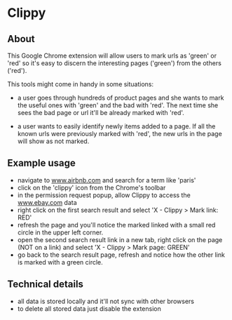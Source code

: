 # Clippy

## About
This Google Chrome extension will allow users to mark urls as 'green' or 'red' so it's easy to discern the interesting pages ('green') from the others ('red').

This tools might come in handy in some situations:
* a user goes through hundreds of product pages and she wants to mark the useful ones with 'green' and the bad with 'red'. The next time she sees the bad page or url it'll be already marked with 'red'.
- a user wants to easily identify newly items added to a page. If all the known urls were previously marked with 'red', the new urls in the page will show as not marked.

## Example usage
* navigate to www.airbnb.com and search for a term like 'paris'
* click on the 'clippy' icon from the Chrome's toolbar
* in the permission request popup, allow Clippy to access the www.ebay.com data
* right click on the first search result and select 'X - Clippy > Mark link: RED'
* refresh the page and you'll notice the marked linked with a small red circle in the upper left corner.
* open the second search result link in a new tab, right click on the page (NOT on a link) and select 'X - Clippy > Mark page: GREEN'
* go back to the search result page, refresh and notice how the other link is marked with a green circle.

## Technical details
* all data is stored locally and it'll not sync with other browsers
* to delete all stored data just disable the extension
